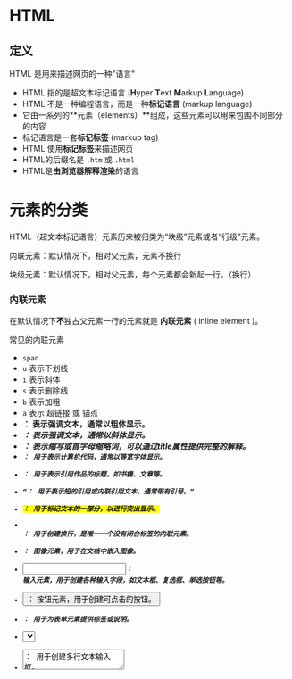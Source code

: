 # HTML

## 定义

HTML 是用来描述网页的一种"语言"

- HTML 指的是超文本标记语言 (**H**yper **T**ext **M**arkup **L**anguage)
- HTML 不是一种编程语言，而是一种**标记语言** (markup language)
- 它由一系列的**元素（elements）**组成，这些元素可以用来包围不同部分的内容
- 标记语言是一套**标记标签** (markup tag)
- HTML 使用**标记标签**来描述网页
- HTML的后缀名是 `.htm` 或 `.html`
- HTML是**由浏览器解释渲染**的语言


# 元素的分类
HTML（超文本标记语言）元素历来被归类为“块级”元素或者“行级”元素。

内联元素：默认情况下，相对父元素，元素不换行

块级元素：默认情况下，相对父元素，每个元素都会新起一行。（换行）



### 内联元素

在默认情况下**不**独占父元素一行的元素就是 **内联元素** ( inline element )。

常见的内联元素

- `span`
- `u` 表示下划线 
- `i` 表示斜体    
- `s` 表示删除线
- `b` 表示加粗
- `a` 表示 超链接 或 锚点
- <strong>： 表示强调文本，通常以粗体显示。
- <em>： 表示强调文本，通常以斜体显示。
- <abbr>： 表示缩写或首字母缩略词，可以通过title属性提供完整的解释。
- <code>： 用于表示计算机代码，通常以等宽字体显示。
- <cite>： 用于表示引用作品的标题，如书籍、文章等。
- <q>： 用于表示短的引用或内联引用文本，通常带有引号。
- <mark>： 用于标记文本的一部分，以进行突出显示。
- <br>： 用于创建换行，是唯一一个没有闭合标签的内联元素。
- <img>： 图像元素，用于在文档中嵌入图像。
- <input>： 输入元素，用于创建各种输入字段，如文本框、复选框、单选按钮等。
- <button>： 按钮元素，用于创建可点击的按钮。
- <label>： 用于为表单元素提供标签或说明。
- <select>： 用于创建下拉选择框。
- <textarea>： 用于创建多行文本输入框。
- <sub>： 下标元素，用于表示文本的下标。
- <sup>： 上标元素，用于表示文本的上标。
- <abbr>： 缩写元素，用于表示缩写或首字母缩略词。
- <time>： 用于表示日期和时间。
- <del>： 删除线元素，用于表示被删除的文本。
- <ins>： 插入线元素，用于表示插入的文本。



### 块元素

默认情况下，独自占用父元素一整行的元素就是 **块元素** ( block element )。

常用块元素:

- `p` 表示段落 ( paragraph )

- `div` 表示一个块

  - `div` 是 `division` 一词的缩写，表示用于划分不同区域

- `hn` 表示标题标记

  - h1 表示一级标题

  - h2 表示二级标题

  - h3 表示三级标题

  - h4 表示四级标题
  - h5 表示五级标题

  - h6 表示六级标题

- `hr` 表示水平线

- 列表

  - ul（unlist） 无序列表

  - ol（order list）  有序列表

  - dl（description list）描述列表
- <header>： <header> 元素通常用于定义页面或区域的页眉，可以包含标题、导航菜单等内容。
- <footer>： <footer> 元素通常用于定义页面或区域的页脚，可以包含版权信息、联系方式等内容。
- <nav>： <nav> 元素用于定义导航菜单，通常包含页面链接。
- <table>： 表格元素，用于创建表格结构。
- <tr>： 表格行元素，用于定义表格的行。
- <td>： 表格数据元素，用于定义表格中的单元格。
- <th>： 表格标题元素，通常用于定义表格的列标题。
- <article>：元素通常用于定义页面中的一篇文章或内容块。
- <section>：元素用于划分页面内容的不同部分。
- <aside>：通常用于定义与主要内容相关但可以被看作是独立的内容，如侧边栏、广告等。
- <figure>： 通常用于包含一些与文本相关的图像、图表、照片等。
- <figcaption>：用于定义 <figure> 元素的标题。
- <main>：用于定义页面的主要内容，一个页面中只应该有一个 <main> 元素。
- <form>：用于创建表单，通常包含输入字段、按钮等元素。
- <blockquote>：用于定义引用的块级内容，通常包含引用文本。


## HTML5  网页结构

```html
<!-- 文档声明  html5，简称 h5 -->
<!DOCTYPE html>
<html>
<head>
	<!-- 编码格式 -->
	<meta charset="utf-8">
	<!-- title 网页标题 -->
	<title>介绍html结构</title>
</head>
<body>
	网页内容
</body>
</html>
```



### 剖析HTML文档

1. `<!DOCTYPE html>`: 声明文档类型. 很久以前，早期的HTML(大约1991年2月)，文档类型声明类似于链接，规定了HTML页面必须遵从的良好规则，能自动检测错误和其他有用的东西(已过时)。现在这种声明方式是最短最有效的文档声明。

   ```html
   <!DOCTYPE html PUBLIC "-//W3C//DTD XHTML 1.0 Transitional//EN"
   "http://www.w3.org/TR/xhtml1/DTD/xhtml1-transitional.dtd">
   ```

2. `<html></html>`: `<html>`元素。这个元素包裹了整个完整的页面，是一个根元素。

3. `<head></head>`: `<head>元素`. 这个元素是一个容器，它包含了所有你想包含在HTML页面中但不想在HTML页面中显示的内容。这些内容包括你想在搜索结果中出现的关键字和页面描述，CSS样式，字符集声明等等。

4. `<meta charset="utf-8">`: 这个元素设置文档使用utf-8字符集编码，utf-8字符集包含了人类大部分的文字。基本上他能识别你放上去的所有文本内容。（以后都用这个）

5. `<title></title>`: 设置页面标题，出现在浏览器标签上，当你标记/收藏页面时它可用来描述页面。

6. `<body></body>`: 包含了你访问页面时所有显示在页面上的内容，文本，图片，音频，游戏等等。



### Head

HTML 头部是包含在 `<head>` 元素里面的内容。不像 `<body>`元素的内容会显示在浏览器中，`head` 里面的内容不会在浏览器中显示，它的作用是包含一些页面的`元数据`。

#### 增加一个标题

`<title>`标签可以用来给 `html` 文档添加一个标题。有可能会和 `body` 中添加标题的 `<h1>` 元素混淆，有些时候 h1 也会被称作网页标题。但是它们是不同的

- 当被加载到浏览器中的时候，元素 `<h1>`  会出现在页面中。来标记你的页面内容的标题
- 元素 `<title>` 是用来表示整个HTML文档标题的元数据（不是文档的内容）

#### 元数据：`<meta>`元素

元数据就是描述数据的数据，而HTML有一个“官方的”方式来为一个文档添加元数据——  `<meta>` 元素。

```html
<!-- 指定文档中字符的编码 -->
<meta charset="utf-8"/>
<!-- 添加作者和描述,作用是让你的页面在搜索引擎的相关的搜索出现 -->
<meta name="author" content="ycdl"/>
<meta name="keyword" content="itlb,java,关键字"/>
<meta name="description" content="itlaobing"/>
```

#### 增加自定义图标

```html
<link rel="shortcut icon" href="favicon.ico" type="image/x-icon">
```

#### 在HTML中应用CSS和JavaScript

```html
<!-- rel="stylesheet"表明这是文档的样式表，而 href包含了样式表文件的路径 -->
<link rel="stylesheet" href="my-css-file.css">

<script src="my-js-file.js"></script>
```

> `script`部分没必要非要放在文档头部；实际上，把它放在文档的尾部（在 `</body>标签之前`）是一个更好的选择，这样可以确保在加载脚本之前浏览器已经解析了HTML内容（如果脚本加载某个不存在的元素，浏览器会报错）。



## 常见的标签

#### 列表

**有序列表**

```html
 <ol type="">
    <li> li 是 list item 的首字母缩写 </li>
    <li> li 表示列表项目(列表条目) </li>
 </ol>
```

> type="1" 数字风格表示列表顺序
>
> type="a" 小写字母风格表示列表顺序
>
> type="i" 罗马数字风格表示列表顺序



**无序列表**

```html
 <ul type="">
    <li> 无序列表 和 有序列表内部的 列表项目 都使用 li 元素来表示 </li>
    <li> 无序列表 和 有序列表内部的 列表项目 都使用 li 元素来表示 </li>
 </ul>
```

> type="disc" 实心圆表示列表顺序
>
> type="square" 矩形表示列表顺序
>
> type="circle" 空心圆表示列表顺序



**定义列表**

```html
<dl>
   <dt>标题</dt>
   <dd>对标题的描述</dd>
</dl>
```



#### 表格

表格由 <table> 标签来定义。

每个表格均有若干行（由 <tr> 标签定义），每行被分割为若干单元格（由 <td> 标签定义）。

例如：

```html
<table border="1" width="800px" >
    <!-- 表格标题 -->
    <thead>
        <tr>
            <th>1</th>
            <th>2</th>
            <th>3</th>
            <th>4</th>
        </tr>
    </thead>
    <!-- 表格主体 -->
    <tbody class="foot">
        <tr>
            <td>3</td>
            <td>3</td>
            <td>3</td>
            <td>3</td>
        </tr>
    </tbody>
</table>
```

`table`可以有如下属性：

- `border`  表格边框
- `cellspacing` 单元格之间的空间
- `cellpadding` 单元格填充
- `width` 表格宽度



**表格标签**

| 表格      | 描述             |
| :-------- | :--------------- |
| <table>   | 定义表格         |
| <caption> | 定义表格标题。   |
| <th>      | 定义表格的表头。 |
| <tr>      | 定义表格的行。   |
| <td>      | 定义表格单元。   |
| <thead>   | 定义表格的页眉。 |
| <tbody>   | 定义表格的主体。 |
| <tfoot>   | 定义表格的页脚。 |

> rowspan  合并行  colspan 合并列



#### 表单

form表单：`<form>` 用于为用户输入创建 HTML 表单，是数据传输的载体

```html
<form name="表单名称" method="表单提交方式" action="规定当提交表单时向何处发送表单数据"></form>
```

表单元素

| 标签       | 作用                                     |
| :--------- | :--------------------------------------- |
| <input>    | 根据 type 属性值的不同，表示多种输入形式 |
| <textarea> | 表示多行文本框                           |
| <select>   | 表示下拉框，下列框的条目用<option>表示   |
| <button>   | 表示按钮                                 |

#### 超链接

```html
<a href="" target="_blank" ></a>
```

href:不能缺省 

| <a href="https://www.baidu.com" >百度一下</a> |
| --------------------------------------------- |
| Target属性:                                   |
| _blank     在新的标签页里打开链接             |
| _parent    在父页面中打开链接                 |
| _self       在本页面打开链接                  |
| _top       最顶级页面打开链接                 |

**锚链接**

通过`a`标签的`name`或者`id`属性设置锚点，然后通过`href`属性进行跳转(`#`+ 锚点名称)

```html
<a href="javascript:void(0)">xxx</a>不跳转
<a href="#">xxx</a>定义为锚
```

**下载资源**

```html
<a href="../../other/zjmnk.m4a" download> 下载mp3 </a>
```

> 同源协议才生效【协议相同，域名相同，端口相同】

**邮件**

```html
<a href="mailto:xxxxx@qq.com"> 发送邮件 </a>
```

**电话**

```html
<a href="tel:xxxx"> 电话 </a>
```

> 根据设备决定行为【手机拨号，电脑跳转到拨号页面】

#### 多媒体

`<img>` 标签向网页中嵌入一幅图像。

```html
<img src=""/>
```

- `src`:图片的地址,可以是相对/绝对路径，也可以是`Base64`码

- `alt`图片不能正常显示时，显示此属性的值

- `title`鼠标悬停时,出现的文字（这个属性也可以在其他元素上使用）
- `width/height` 宽度/高度，可以设置百分比、数值。但是通常不建议同时设置这两个属性



`<audio></audio>` 标签定义声音，比如音乐或其他音频流。

`<video></video>` 标签定义视频，比如电影片段或其他视频流。

```html
<img src="ayao.jpg">
<audio src="LastWillandTestamentD.mp3" autoplay="autoplay" controls="controls" ></audio>
<video src="阆中之恋.mp4" autoplay="autoplay" controls="controls" muted="muted"></video>
```

> 必须有 src 属性



#### H5新增标签

- `<datalist>`定义下拉列表用法如下   

  ```html
  <input id="myCar"  list="cars" />   
  <datalist id="cars">      
      <option value="BMW">       
      <option value="Ford">       
      <option value="Volvo">   
  </datalist> 
  ```

- `<embed>` 标签定义嵌入的内容，比如插件。       

  ```html
  <embed src="helloworld.swf"   /> 
  ```

- `<nav> `导航 在H4中导航栏一般用ul-li标签，H5中可以直接用`<nav>`标签

- `<figure>`和` <figcaption>`：`<figure>`为父元素，用于图片的外层，其子元素

- `<figcaption>`用来对内容进行说明。

- `<hgroup>` 页面上得一个标题组合（一个标题和一个子标题）       

- `<details>` 标签，用于描述文档或文档某个部分的细节。与`<summary>`标签配合使用可以为 `details`定义标题。标题是可见的，用户点击标题时，会显示出 `details`。 

- `<mark>` 标签，定义带有记号的文本。在需要突出显示文本时使用 该 标签，默认加黄色背景 

- `reversed`属性:`<ol>`的属性，定义序号是否倒叙   `start`属性：`<ol>`的属性，定义序号的起始值 

- `<marquee>`滚动文字                                          

具体见：[HTML 参考手册- 菜鸟教程](https://www.runoob.com/tags/html-reference.html)

[MDN-HTML](https://developer.mozilla.org/zh-CN/docs/Web/HTML)

